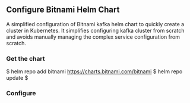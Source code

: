 ## Configure Bitnami Helm Chart

A simplified configuration of Bitnami kafka helm chart to quickly create a cluster in Kubernetes. It simplifies configuring kafka cluster from scratch and avoids manually managing the complex service configuration from scratch.

### Get the chart
$ helm repo add bitnami https://charts.bitnami.com/bitnami
$ helm repo update
$ 
### Configure
###
<!--stackedit_data:
eyJoaXN0b3J5IjpbLTkwODk3MzMzMCwtNDA1MTA0OTI5LC0yMD
g4NzQ2NjEyLC03OTcwOTYyMDksLTMzMjQ1NTM2M119
-->
